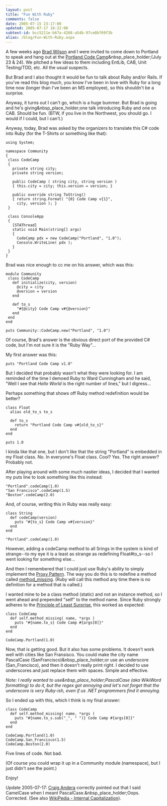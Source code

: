 ```yaml
---
layout: post
title: "Fun With Ruby"
comments: false
date: 2005-07-15 23:17:00
updated: 2005-07-17 18:22:00
subtext-id: bcc5211e-b67a-4268-a54b-97ce8bf69f3b
alias: /blog/Fun-With-Ruby.aspx
---
```



A few weeks ago [Brad Wilson](http://www.agileprogrammer.com/dotnetguy) and I were invited to come down to Portland to speak and hang out at the [Portland Code Camp](http://pacwest.ms/codecamp/pdx/1/)&nbsp_place_holder;(July 23 & 24). We pitched a few ideas to them including EntLib, CAB, Unit Testing/TDD, etc. All the usual suspects.

But Brad and I also thought it would be fun to talk about Ruby and/or Rails. If you've read this blog much, you know I've been in love with Ruby for a long time now (longer than I've been an MS employee), so this shouldn't be a surprise.

Anyway, it turns out I can't go, which is a huge bummer. But Brad is going and he's giving&nbsp_place_holder;one talk introducing Ruby and one on CAB. Should be fun. (BTW, if you live in the Northwest, you should go. I would if I could, but I can't.)

Anyway, today, Brad was asked by the organizers to translate this C# code into Ruby (for the T-Shirts or something like that):
    
    using System;
    
    namespace Community
    {
     class CodeCamp
     {
       private string city;
       private string version;
    
       public CodeCamp ( string city, string version )
       { this.city = city; this.version = version; }
    
       public override string ToString()
       { return string.Format( "{0} Code Camp v{1}",   
         city, version ); }
     }
    
     class ConsoleApp
     {
       [STAThread]
       static void Main(string[] args)
       {
         CodeCamp pdx = new CodeCamp("Portland", "1.0");
         Console.WriteLine( pdx );
       }
     }
    }
    

Brad was nice enough to cc me on his answer, which was this:
    
    module Community
     class CodeCamp
       def initialize(city, version)
         @city = city
         @version = version
       end
    
       def to_s
         "#{@city} Code Camp v#{@version}"
       end
     end
    end
    
    puts Community::CodeCamp.new("Portland", "1.0")
    

Of course, Brad's answer is the obvious direct port of the provided C# code, but I'm not sure it is the "Ruby Way"...

My first answer was this:
    
    puts "Portland Code Camp v1.0"
    

But I decided that probably wasn't what they were looking for. I am reminded of the time I demoed Ruby to Ward Cunningham and he said, "Well I see that _Hello World_ is the right number of lines," but I digress...

Perhaps something that shows off Ruby method redefinition would be better?
    
    class Float
      alias old_to_s to_s
    
      def to_s
        return "Portland Code Camp v#{old_to_s}"
      end
    end
    
    puts 1.0
    

I kinda like that one, but I don't like that the string "Portland" is embedded in my Float class. No. In everyone's Float class. Cool? Yes. The right answer? Probably not.

After playing around with some much nastier ideas, I decided that I wanted my puts line to look something like this instead:
    
    "Portland".codeCamp(1.0)
    "San Francisco".codeCamp(1.5)
    "Boston".codeCamp(2.0)
    

And, of course, writing this in Ruby was really easy:
    
    class String
      def codeCamp(version)
        puts "#{to_s} Code Camp v#{version}"
      end
    end
    
    "Portland".codeCamp(1.0)
    

However, adding a codeCamp method to all Srings in the system is kind of strange--to my eye it is a least as strange as redefining Float#to_s--so I went looking for something else...

And then I remembered that I could just use Ruby's ability to simply implement the [Proxy Pattern](http://www.rubygarden.org/ruby?ProxyPattern). The way you do this is to redefine a method called [method_missing](http://www.rubycentral.com/ref/ref_c_object.html#method_missing). (Ruby will call this method any time there is no definition for a method that is called.) 

I wanted mine to be a class method (static) and not an instance method, so I went ahead and prepended "self" to the method name. Since Ruby strongly adheres to the [Principle of Least Surprise](http://en.wikipedia.org/wiki/Principle_of_least_astonishment), this worked as expected:
    
    class CodeCamp
      def self.method_missing( name, *args )
        puts "#{name.to_s} Code Camp #{args[0]}"
      end
    end
    
    CodeCamp.Portland(1.0)
    

Now, that is getting good. But it also has some problems. It doesn't work well with cities like San Fransisco. You could make the city name PascalCase (SanFrancisco)&nbsp_place_holder;or use an underscore (San_Francisco), and then it doesn't really print right. I decided to use underscores and just replace them with spaces. Simple and effective.

_Note: I really wanted to use&nbsp_place_holder;PascalCase (aka WikiWord formatting) to do it, but the regex got annoying and let's not forget that the underscore is very Ruby-ish, even if us .NET programmers find it annoying._

So I ended up with this, which I think is my final answer:
    
    class CodeCamp
      def self.method_missing( name, *args )
        puts "#{name.to_s.sub("_", " ")} Code Camp #{args[0]}"
      end
    end
    
    CodeCamp.Portland(1.0)
    CodeCamp.San_Francisco(1.5)
    CodeCamp.Boston(2.0)
    

Five lines of code. Not bad.

(Of course you could wrap it up in a Community module (namespace), but I just didn't see the point.)

Enjoy!

Update 2005-07-17: [Craig Andera](http://pluralsight.com/blogs/craig/default.aspx) correctly pointed out that I said CamelCase when I meant PascalCase.&nbsp_place_holder;Oops. Corrected. (See also [WikiPedia - Internal Capitalization](http://en.wikipedia.org/wiki/Internal_capitalization)).
